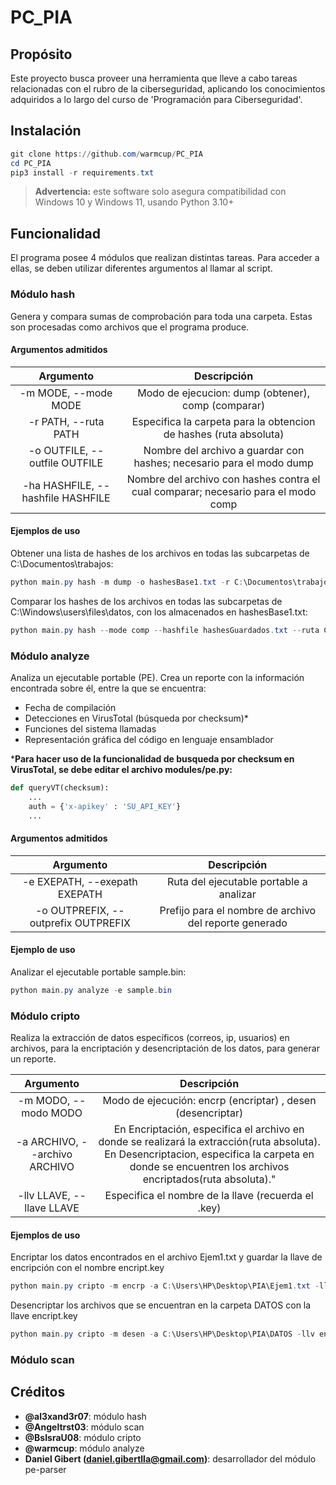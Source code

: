 # PC_PIA

## Propósito
Este proyecto busca proveer una herramienta que lleve a cabo tareas relacionadas con el rubro de la ciberseguridad, aplicando los conocimientos adquiridos a lo largo del curso de 'Programación para Ciberseguridad'.

## Instalación
```powershell
git clone https://github.com/warmcup/PC_PIA
cd PC_PIA
pip3 install -r requirements.txt
```
> **Advertencia:** este software solo asegura compatibilidad con Windows 10 y Windows 11, usando Python 3.10+

## Funcionalidad
El programa posee 4 módulos que realizan distintas tareas. Para acceder a ellas, se deben utilizar diferentes argumentos al llamar al script.

### Módulo hash
Genera y compara sumas de comprobación para toda una carpeta. Estas son procesadas como archivos que el programa produce.

#### Argumentos admitidos

| Argumento     | Descripción |
|:-------------:|:---------------:|
| -m MODE, --mode MODE |  Modo de ejecucion: dump (obtener), comp (comparar) |
| -r PATH, --ruta PATH | Especifica la carpeta para la obtencion de hashes (ruta absoluta) |
| -o OUTFILE, --outfile OUTFILE | Nombre del archivo a guardar con hashes; necesario para el modo dump |
| -ha HASHFILE, --hashfile HASHFILE | Nombre del archivo con hashes contra el cual comparar; necesario para el modo comp |
              
#### Ejemplos de uso
Obtener una lista de hashes de los archivos en todas las subcarpetas de C:\Documentos\trabajos\:
```powershell
python main.py hash -m dump -o hashesBase1.txt -r C:\Documentos\trabajos\
```

Comparar los hashes de los archivos en todas las subcarpetas de C:\Windows\users\files\datos\, con los almacenados en hashesBase1.txt:
```powershell
python main.py hash --mode comp --hashfile hashesGuardados.txt --ruta C:\Windows\users\files\datos\
```

### Módulo analyze
Analiza un ejecutable portable (PE). Crea un reporte con la información encontrada sobre él, entre la que se encuentra:
+ Fecha de compilación
+ Detecciones en VirusTotal (búsqueda por checksum)*
+ Funciones del sistema llamadas
+ Representación gráfica del código en lenguaje ensamblador

***Para hacer uso de la funcionalidad de busqueda por checksum en VirusTotal, se debe editar el archivo modules/pe.py:**

```python
def queryVT(checksum):
    ...
    auth = {'x-apikey' : 'SU_API_KEY'}
    ...
```

#### Argumentos admitidos

| Argumento     | Descripción |
|:-------------:|:---------------:|
| -e EXEPATH, --exepath EXEPATH |  Ruta del ejecutable portable a analizar |
| -o OUTPREFIX, --outprefix OUTPREFIX | Prefijo para el nombre de archivo del reporte generado |
              
#### Ejemplo de uso
Analizar el ejecutable portable sample.bin:
```powershell
python main.py analyze -e sample.bin
```

### Módulo cripto
Realiza la extracción de datos específicos (correos, ip, usuarios) en archivos, para la encriptación y desencriptación de los datos, para generar un reporte. 

| Argumento     | Descripción |
|:-------------:|:---------------:|
| -m MODO, --modo MODO |  Modo de ejecución: encrp (encriptar) , desen (desencriptar) |
| -a ARCHIVO, --archivo ARCHIVO | En Encriptación, especifica el archivo en donde se realizará la extracción(ruta absoluta). En Desencriptacion, especifica la carpeta en donde se encuentren los archivos encriptados(ruta absoluta)." |
| -llv LLAVE, --llave LLAVE | Especifica el nombre de la llave (recuerda el .key) |
              
#### Ejemplos de uso
Encriptar los datos encontrados en el archivo Ejem1.txt y guardar la llave de encripción con el nombre encript.key
```powershell
python main.py cripto -m encrp -a C:\Users\HP\Desktop\PIA\Ejem1.txt -llv encript.key
```

Desencriptar los archivos que se encuentran en la carpeta DATOS con la llave encript.key
```powershell
python main.py cripto -m desen -a C:\Users\HP\Desktop\PIA\DATOS -llv encript.key
```



### Módulo scan

## Créditos
+ **@al3xand3r07**: módulo hash
+ **@Angeltrst03**: módulo scan
+ **@BsIsraU08**: módulo cripto
+ **@warmcup**: módulo analyze
+ **Daniel Gibert (daniel.gibertlla@gmail.com)**: desarrollador del módulo pe-parser
